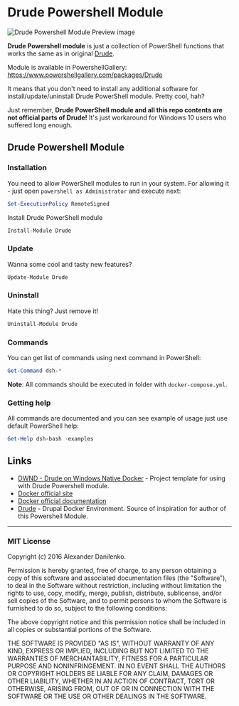 # Drude Powershell Module

![Drude Powershell Module Preview image](http://armarium.org/u/2016/09/07/d18823bd8b993399fc7ed440c5125824.png)

**Drude Powershell module** is just a collection of PowerShell functions that works the same as in original [Drude](https://github.com/blinkreaction/drude). 

Module is available in PowershellGallery: https://www.powershellgallery.com/packages/Drude

It means that you don't need to install any additional software for install/update/uninstall Drude PowerShell module. Pretty cool, hah?

Just remember, **Drude PowerShell module and all this repo contents are not official parts of Drude!** It's just workaround for Windows 10 users who suffered long enough.

## Drude Powershell Module
### Installation
You need to allow PowerShell modules to run in your system. For allowing it - just open `powershell as Administrator` and execute next: 

```powershell 
Set-ExecutionPolicy RemoteSigned
```

Install Drude PowerShell module

```powershell 
Install-Module Drude
```

### Update
Wanna some cool and tasty new features? 
```powershell 
Update-Module Drude
```

### Uninstall
Hate this thing? Just remove it!
```powershell 
Uninstall-Module Drude
```

### Commands
You can get list of commands using next command in PowerShell:
```powershell
Get-Command dsh-*
```

**Note**: All commands should be executed in folder with `docker-compose.yml`.

### Getting help
All commands are documented and you can see example of usage just use default PowerShell help: 
```powershell 
Get-Help dsh-bash -examples
```

## Links
- [DWND - Drude on Windows Native Docker](https://github.com/fat763/dwnd) - Project template for using with Drude Powershell module.  
- [Docker official site](https://www.docker.com/)
- [Docker official documentation](https://docs.docker.com/)
- [Drude](https://github.com/blinkreaction/drude) - Drupal Docker Environment. Source of inspiration for author of this Powershell Module. 


- - -
### MIT License

Copyright (c) 2016 Alexander Danilenko.

Permission is hereby granted, free of charge, to any person obtaining a copy of this software and associated documentation files (the "Software"), to deal in the Software without restriction, including without limitation the rights to use, copy, modify, merge, publish, distribute, sublicense, and/or sell copies of the Software, and to permit persons to whom the Software is furnished to do so, subject to the following conditions:

The above copyright notice and this permission notice shall be included in all copies or substantial portions of the Software.

THE SOFTWARE IS PROVIDED "AS IS", WITHOUT WARRANTY OF ANY KIND, EXPRESS OR IMPLIED, INCLUDING BUT NOT LIMITED TO THE WARRANTIES OF MERCHANTABILITY, FITNESS FOR A PARTICULAR PURPOSE AND NONINFRINGEMENT. IN NO EVENT SHALL THE AUTHORS OR COPYRIGHT HOLDERS BE LIABLE FOR ANY CLAIM, DAMAGES OR OTHER LIABILITY, WHETHER IN AN ACTION OF CONTRACT, TORT OR OTHERWISE, ARISING FROM, OUT OF OR IN CONNECTION WITH THE SOFTWARE OR THE USE OR OTHER DEALINGS IN THE SOFTWARE.
